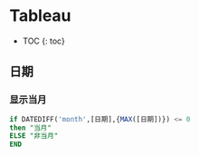 # Tableau

* TOC
{: toc}

## 日期

### 显示当月

```sql
if DATEDIFF('month',[日期],{MAX([日期])}) <= 0
then "当月"
ELSE "非当月"
END
```




